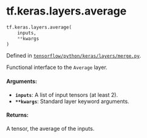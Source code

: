 <div itemscope itemtype="http://developers.google.com/ReferenceObject">
<meta itemprop="name" content="tf.keras.layers.average" />
</div>

# tf.keras.layers.average

``` python
tf.keras.layers.average(
    inputs,
    **kwargs
)
```



Defined in [`tensorflow/python/keras/layers/merge.py`](https://www.tensorflow.org/code/tensorflow/python/keras/layers/merge.py).

Functional interface to the `Average` layer.

#### Arguments:

* <b>`inputs`</b>: A list of input tensors (at least 2).
* <b>`**kwargs`</b>: Standard layer keyword arguments.


#### Returns:

A tensor, the average of the inputs.